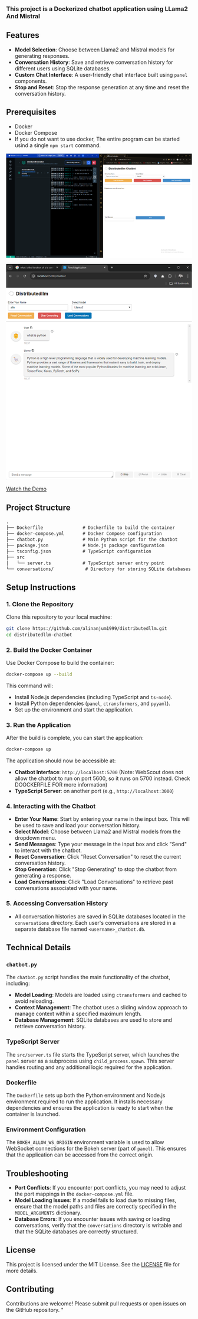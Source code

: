 

### This project is a Dockerized chatbot application using LLama2 And Mistral

## Features

- **Model Selection**: Choose between Llama2 and Mistral models for generating responses.
- **Conversation History**: Save and retrieve conversation history for different users using SQLite databases.
- **Custom Chat Interface**: A user-friendly chat interface built using `panel` components.
- **Stop and Reset**: Stop the response generation at any time and reset the conversation history.



## Prerequisites

- Docker
- Docker Compose
- If you do not want to use docker, The entire program can be started usind a single `npm start` command.


![Alt text](srcchatbot.png)

![Alt text](srcchatbot2.png)

[Watch the Demo](demo.mp4)





## Project Structure

```
.
├── Dockerfile               # Dockerfile to build the container
├── docker-compose.yml       # Docker Compose configuration
├── chatbot.py               # Main Python script for the chatbot
├── package.json             # Node.js package configuration
├── tsconfig.json            # TypeScript configuration
├── src
│   └── server.ts            # TypeScript server entry point
└── conversations/            # Directory for storing SQLite databases
```

## Setup Instructions

### 1. Clone the Repository

Clone this repository to your local machine:

```bash
git clone https://github.com/alinanjum1999/distributedllm.git
cd distributedllm-chatbot
```

### 2. Build the Docker Container

Use Docker Compose to build the container:

```bash
docker-compose up --build
```

This command will:

- Install Node.js dependencies (including TypeScript and `ts-node`).
- Install Python dependencies (`panel`, `ctransformers`, and `pyyaml`).
- Set up the environment and start the application.

### 3. Run the Application

After the build is complete, you can start the application:

```bash
docker-compose up
```

The application should now be accessible at:

- **Chatbot Interface**: `http://localhost:5700` (Note: WebScout does not allow the chatbot to run on port 5600, so it runs on 5700 instead. Check DOOCKERFILE FOR more information)
- **TypeScript Server**: on another port (e.g., `http://localhost:3000`)

### 4. Interacting with the Chatbot

- **Enter Your Name**: Start by entering your name in the input box. This will be used to save and load your conversation history.
- **Select Model**: Choose between Llama2 and Mistral models from the dropdown menu.
- **Send Messages**: Type your message in the input box and click "Send" to interact with the chatbot.
- **Reset Conversation**: Click "Reset Conversation" to reset the current conversation history.
- **Stop Generation**: Click "Stop Generating" to stop the chatbot from generating a response.
- **Load Conversations**: Click "Load Conversations" to retrieve past conversations associated with your name.

### 5. Accessing Conversation History

- All conversation histories are saved in SQLite databases located in the `conversations` directory. Each user's conversations are stored in a separate database file named `<username>_chatbot.db`.

## Technical Details

### `chatbot.py`

The `chatbot.py` script handles the main functionality of the chatbot, including:

- **Model Loading**: Models are loaded using `ctransformers` and cached to avoid reloading.
- **Context Management**: The chatbot uses a sliding window approach to manage context within a specified maximum length.
- **Database Management**: SQLite databases are used to store and retrieve conversation history.

### TypeScript Server

The `src/server.ts` file starts the TypeScript server, which launches the `panel` server as a subprocess using `child_process.spawn`. This server handles routing and any additional logic required for the application.

### Dockerfile

The `Dockerfile` sets up both the Python environment and Node.js environment required to run the application. It installs necessary dependencies and ensures the application is ready to start when the container is launched.

### Environment Configuration

The `BOKEH_ALLOW_WS_ORIGIN` environment variable is used to allow WebSocket connections for the Bokeh server (part of `panel`). This ensures that the application can be accessed from the correct origin.

## Troubleshooting

- **Port Conflicts**: If you encounter port conflicts, you may need to adjust the port mappings in the `docker-compose.yml` file.
- **Model Loading Issues**: If a model fails to load due to missing files, ensure that the model paths and files are correctly specified in the `MODEL_ARGUMENTS` dictionary.
- **Database Errors**: If you encounter issues with saving or loading conversations, verify that the `conversations` directory is writable and that the SQLite databases are correctly structured.

## License

This project is licensed under the MIT License. See the [LICENSE](LICENSE) file for more details.

## Contributing

Contributions are welcome! Please submit pull requests or open issues on the GitHub repository.
"

